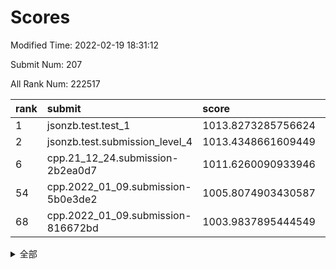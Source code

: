 # Scores

Modified Time: 2022-02-19 18:31:12

Submit Num: 207

All Rank Num: 222517

| rank |               submit               |       score        |       sigma        | pk_num |
| :--- | :--------------------------------- | :----------------- | :----------------- | :----- |
| 1    | jsonzb.test.test_1                 | 1013.8273285756624 | 0.8055836443848754 | 4300   |
| 2    | jsonzb.test.submission_level_4     | 1013.4348661609449 | 0.7974044151616226 | 4298   |
| 6    | cpp.21_12_24.submission-2b2ea0d7   | 1011.6260090933946 | 0.7911013879738693 | 4299   |
| 54   | cpp.2022_01_09.submission-5b0e3de2 | 1005.8074903430587 | 0.7124685528000836 | 4297   |
| 68   | cpp.2022_01_09.submission-816672bd | 1003.9837895444549 | 0.7125272721128366 | 4301   |


<details>
<summary>全部</summary>

| rank |                 submit                 |       score        |       sigma        | pk_num |
| :--- | :------------------------------------- | :----------------- | :----------------- | :----- |
| 1    | jsonzb.test.test_1                     | 1013.8273285756624 | 0.8055836443848754 | 4300   |
| 2    | jsonzb.test.submission_level_4         | 1013.4348661609449 | 0.7974044151616226 | 4298   |
| 3    | gobigger.level_3.submission_level_3_4  | 1012.8241718816877 | 0.7912646777720849 | 4300   |
| 4    | gobigger.level_3.submission_level_3_32 | 1011.7938182999263 | 0.766287140869665  | 4297   |
| 5    | gobigger.level_3.submission_level_3_25 | 1011.6301704647486 | 0.7817534656000461 | 4298   |
| 6    | cpp.21_12_24.submission-2b2ea0d7       | 1011.6260090933946 | 0.7911013879738693 | 4299   |
| 7    | gobigger.level_3.submission_level_3_2  | 1011.5536948444668 | 0.7878230725238063 | 4302   |
| 8    | gobigger.level_3.submission_level_3_1  | 1011.3092817690015 | 0.77008142983225   | 4304   |
| 9    | gobigger.level_3.submission_level_3_44 | 1011.266657041979  | 0.7695162122263924 | 4302   |
| 10   | gobigger.level_3.submission_level_3_48 | 1011.1667291549425 | 0.7745582597110854 | 4297   |
| 11   | gobigger.level_3.submission_level_3_33 | 1011.1033100573109 | 0.7565776052201827 | 4296   |
| 12   | gobigger.level_3.submission_level_3_12 | 1011.0989075469877 | 0.7534042217882907 | 4297   |
| 13   | gobigger.level_3.submission_level_3_23 | 1010.9498554574731 | 0.7569978506136451 | 4301   |
| 14   | gobigger.level_3.submission_level_3_35 | 1010.8031682699914 | 0.7606517425828252 | 4300   |
| 15   | gobigger.level_3.submission_level_3_22 | 1010.7550835447283 | 0.7489044830355565 | 4301   |
| 16   | gobigger.level_3.submission_level_3_11 | 1010.6879686112717 | 0.7431641670618341 | 4299   |
| 17   | gobigger.level_3.submission_level_3_34 | 1010.5832457703524 | 0.756544341091755  | 4302   |
| 18   | gobigger.level_3.submission_level_3_10 | 1010.5736789785234 | 0.7290568919264216 | 4307   |
| 19   | gobigger.level_3.submission_level_3_15 | 1010.4877720783935 | 0.7538782190894374 | 4297   |
| 20   | gobigger.level_3.submission_level_3_38 | 1010.4706488873637 | 0.7478607300380826 | 4296   |
| 21   | gobigger.level_3.submission_level_3_27 | 1010.4315516595636 | 0.7582723543392127 | 4299   |
| 22   | gobigger.level_3.submission_level_3_21 | 1010.4210287762974 | 0.7520121739356312 | 4301   |
| 23   | gobigger.level_3.submission_level_3_37 | 1010.4004631932023 | 0.7456952689461637 | 4300   |
| 24   | gobigger.level_3.submission_level_3_42 | 1010.3772469863321 | 0.7422117308693843 | 4297   |
| 25   | gobigger.level_3.submission_level_3_8  | 1010.2506140736766 | 0.7616556016018855 | 4303   |
| 26   | gobigger.level_3.submission_level_3_40 | 1010.1877246394613 | 0.7694589410039708 | 4301   |
| 27   | gobigger.level_3.submission_level_3_5  | 1010.1841678077493 | 0.7597547789502654 | 4304   |
| 28   | gobigger.level_3.submission_level_3_36 | 1010.1664945906748 | 0.7478229900852331 | 4304   |
| 29   | gobigger.level_3.submission_level_3_19 | 1010.1511690096158 | 0.7806700864996694 | 4301   |
| 30   | gobigger.level_3.submission_level_3_7  | 1010.1153296748304 | 0.771990813651937  | 4298   |
| 31   | gobigger.level_3.submission_level_3_31 | 1010.0772101808756 | 0.7859185857929382 | 4302   |
| 32   | gobigger.level_3.submission_level_3_47 | 1010.0644686441788 | 0.7705005954267087 | 4297   |
| 33   | gobigger.level_3.submission_level_3_0  | 1009.8665040923242 | 0.7578318088832705 | 4299   |
| 34   | gobigger.level_3.submission_level_3_6  | 1009.7916766430069 | 0.7452373160614442 | 4301   |
| 35   | gobigger.level_3.submission_level_3_28 | 1009.7151363845347 | 0.7682572804624757 | 4298   |
| 36   | gobigger.level_3.submission_level_3_39 | 1009.7010921765437 | 0.7616296714947146 | 4301   |
| 37   | gobigger.level_3.submission_level_3_29 | 1009.6750788134987 | 0.7507668764739741 | 4303   |
| 38   | gobigger.level_3.submission_level_3_13 | 1009.6628288979464 | 0.7626333473435074 | 4296   |
| 39   | gobigger.level_3.submission_level_3_9  | 1009.5386790033332 | 0.7563079169532368 | 4300   |
| 40   | gobigger.level_3.submission_level_3_43 | 1009.4002223823019 | 0.7539083276397365 | 4300   |
| 41   | gobigger.level_3.submission_level_3_18 | 1009.2911019221197 | 0.7411435902157455 | 4302   |
| 42   | gobigger.level_3.submission_level_3_16 | 1009.2075205805712 | 0.7549160591048726 | 4294   |
| 43   | gobigger.level_3.submission_level_3_20 | 1009.2031997353746 | 0.7428691394639151 | 4302   |
| 44   | gobigger.level_3.submission_level_3_30 | 1009.1933038572722 | 0.7521759719378593 | 4302   |
| 45   | gobigger.level_3.submission_level_3_45 | 1009.185892249117  | 0.7556981670412394 | 4300   |
| 46   | gobigger.level_3.submission_level_3_46 | 1009.1415219853402 | 0.7467773067483652 | 4304   |
| 47   | gobigger.level_3.submission_level_3_3  | 1009.1101767623801 | 0.769443726632191  | 4299   |
| 48   | gobigger.level_3.submission_level_3_14 | 1008.7640340060628 | 0.7455751292913463 | 4300   |
| 49   | gobigger.level_3.submission_level_3_17 | 1008.5719080682816 | 0.730234336983316  | 4295   |
| 50   | gobigger.level_3.submission_level_3_41 | 1008.4413585308457 | 0.7532523707014661 | 4298   |
| 51   | gobigger.level_3.submission_level_3_24 | 1008.3499778825567 | 0.776586139657256  | 4295   |
| 52   | gobigger.level_3.submission_level_3_49 | 1008.2732631093385 | 0.739579843632088  | 4301   |
| 53   | gobigger.level_3.submission_level_3_26 | 1007.8553681948363 | 0.7416173676133783 | 4302   |
| 54   | cpp.2022_01_09.submission-5b0e3de2     | 1005.8074903430587 | 0.7124685528000836 | 4297   |
| 55   | gobigger.level_1.submission_level_1_29 | 1004.9203158041431 | 0.7162774456013205 | 4297   |
| 56   | gobigger.level_1.submission_level_1_22 | 1004.7134797697391 | 0.7286909489620714 | 4303   |
| 57   | gobigger.level_1.submission_level_1_23 | 1004.4860152328773 | 0.7207873840629271 | 4299   |
| 58   | gobigger.level_1.submission_level_1_15 | 1004.4122321530886 | 0.7224774865641149 | 4299   |
| 59   | gobigger.level_1.submission_level_1_36 | 1004.3079939735927 | 0.7180243197789885 | 4296   |
| 60   | gobigger.level_1.submission_level_1_38 | 1004.2978597695763 | 0.7137330565061012 | 4301   |
| 61   | gobigger.level_1.submission_level_1_7  | 1004.2265346692905 | 0.7179031996506569 | 4304   |
| 62   | gobigger.level_1.submission_level_1_48 | 1004.2112332419712 | 0.7185344067475575 | 4299   |
| 63   | gobigger.level_1.submission_level_1_14 | 1004.1669869880527 | 0.7246103838020973 | 4299   |
| 64   | gobigger.level_1.submission_level_1_44 | 1004.0968993491903 | 0.7269295486005902 | 4298   |
| 65   | gobigger.level_1.submission_level_1_8  | 1004.0480604718318 | 0.7076231324653248 | 4297   |
| 66   | gobigger.level_1.submission_level_1_34 | 1004.0468885838338 | 0.7275247051796536 | 4299   |
| 67   | gobigger.level_1.submission_level_1_21 | 1004.0226705540142 | 0.7127281319182097 | 4301   |
| 68   | cpp.2022_01_09.submission-816672bd     | 1003.9837895444549 | 0.7125272721128366 | 4301   |
| 69   | gobigger.level_1.submission_level_1_33 | 1003.9827529866023 | 0.7024338634571616 | 4298   |
| 70   | gobigger.level_1.submission_level_1_24 | 1003.7683585772912 | 0.7227093762026471 | 4306   |
| 71   | gobigger.level_1.submission_level_1_17 | 1003.7365934099247 | 0.7215525028424492 | 4298   |
| 72   | gobigger.level_1.submission_level_1_39 | 1003.6333718218004 | 0.7089337344191089 | 4298   |
| 73   | gobigger.level_1.submission_level_1_28 | 1003.5910227738101 | 0.7194976037867995 | 4303   |
| 74   | gobigger.level_1.submission_level_1_42 | 1003.5869442332825 | 0.7236277116999991 | 4299   |
| 75   | gobigger.level_1.submission_level_1_13 | 1003.5856436629801 | 0.7120044651448668 | 4302   |
| 76   | gobigger.level_1.submission_level_1_0  | 1003.5462372757025 | 0.7302021229642678 | 4298   |
| 77   | gobigger.level_1.submission_level_1_35 | 1003.5238653925053 | 0.7200548576027327 | 4300   |
| 78   | gobigger.level_1.submission_level_1_40 | 1003.5050648157779 | 0.7240524320213146 | 4305   |
| 79   | gobigger.level_1.submission_level_1_47 | 1003.4797740943724 | 0.719767867338766  | 4303   |
| 80   | gobigger.level_1.submission_level_1_18 | 1003.4024157672789 | 0.7155783628555302 | 4304   |
| 81   | gobigger.level_1.submission_level_1_26 | 1003.302665491295  | 0.7199375369536761 | 4303   |
| 82   | gobigger.level_1.submission_level_1_31 | 1003.2196935684256 | 0.7262157449937306 | 4301   |
| 83   | gobigger.level_1.submission_level_1_25 | 1003.2093215429481 | 0.7189619416230077 | 4303   |
| 84   | gobigger.level_1.submission_level_1_5  | 1003.1780636169357 | 0.7228437859877906 | 4297   |
| 85   | gobigger.level_1.submission_level_1_30 | 1003.0772696377564 | 0.7101757127112164 | 4303   |
| 86   | gobigger.level_1.submission_level_1_6  | 1003.0714987343356 | 0.7181828415438725 | 4301   |
| 87   | gobigger.level_1.submission_level_1_43 | 1003.0480604513502 | 0.7137253666832297 | 4290   |
| 88   | gobigger.level_1.submission_level_1_49 | 1003.0062411259538 | 0.708472235748839  | 4299   |
| 89   | gobigger.level_1.submission_level_1_20 | 1002.9997633958302 | 0.705952052194697  | 4302   |
| 90   | gobigger.level_1.submission_level_1_32 | 1002.8077239258071 | 0.7066749768022584 | 4299   |
| 91   | gobigger.level_1.submission_level_1_45 | 1002.7982026913955 | 0.717529421077171  | 4299   |
| 92   | gobigger.level_1.submission_level_1_9  | 1002.7150585808167 | 0.7194704909102788 | 4303   |
| 93   | gobigger.level_1.submission_level_1_16 | 1002.7040407850438 | 0.7143062165826823 | 4298   |
| 94   | gobigger.level_1.submission_level_1_41 | 1002.660403436164  | 0.7111772834023742 | 4298   |
| 95   | gobigger.level_1.submission_level_1_2  | 1002.5957172009668 | 0.7143830835359266 | 4295   |
| 96   | gobigger.level_1.submission_level_1_3  | 1002.5332567787261 | 0.7083105553942262 | 4304   |
| 97   | gobigger.level_1.submission_level_1_37 | 1002.5105809898951 | 0.7065084542914876 | 4300   |
| 98   | gobigger.level_1.submission_level_1_1  | 1002.3809319657395 | 0.7230386191256188 | 4297   |
| 99   | gobigger.level_1.submission_level_1_27 | 1002.368864691106  | 0.7217532626710109 | 4304   |
| 100  | gobigger.level_1.submission_level_1_46 | 1002.2580757055949 | 0.7115948306070917 | 4296   |
| 101  | gobigger.level_1.submission_level_1_10 | 1002.2082733253926 | 0.7141688587492356 | 4299   |
| 102  | gobigger.level_1.submission_level_1_11 | 1002.1877220915995 | 0.7169923657843544 | 4303   |
| 103  | gobigger.level_1.submission_level_1_19 | 1002.1444070611501 | 0.7122182576287692 | 4300   |
| 104  | gobigger.level_1.submission_level_1_12 | 1002.1056174023089 | 0.7133875752160906 | 4300   |
| 105  | gobigger.level_1.submission_level_1_4  | 1001.3350799246523 | 0.7131933980568262 | 4297   |
| 106  | gobigger.random.submission_random_42   | 997.3153915663783  | 0.7180321542289223 | 4301   |
| 107  | gobigger.random.submission_random_40   | 997.2372579224962  | 0.7096135028880379 | 4302   |
| 108  | gobigger.random.submission_random_23   | 997.1859430947072  | 0.7013429054906045 | 4297   |
| 109  | gobigger.random.submission_random_10   | 997.1348404481837  | 0.70886387905286   | 4294   |
| 110  | gobigger.random.submission_random_36   | 996.8536156733699  | 0.7138840890081292 | 4299   |
| 111  | gobigger.random.submission_random_37   | 996.808820352108   | 0.7200090472731273 | 4301   |
| 112  | gobigger.random.submission_random_44   | 996.8035106251663  | 0.7035860049203163 | 4306   |
| 113  | gobigger.random.submission_random_48   | 996.7932412954247  | 0.7284984428020373 | 4297   |
| 114  | gobigger.random.submission_random_28   | 996.7646648084544  | 0.7124189718701024 | 4302   |
| 115  | gobigger.random.submission_random_21   | 996.7348513187275  | 0.6887555176307503 | 4299   |
| 116  | gobigger.random.submission_random_6    | 996.6865840567784  | 0.7144209387452501 | 4302   |
| 117  | gobigger.random.submission_random_14   | 996.6607725135277  | 0.7052429517546361 | 4293   |
| 118  | gobigger.random.submission_random_34   | 996.6220967558694  | 0.7134155715750189 | 4296   |
| 119  | gobigger.random.submission_random_47   | 996.5893563800304  | 0.7062570382482407 | 4295   |
| 120  | gobigger.random.submission_random_17   | 996.5477543043776  | 0.6965362244311294 | 4297   |
| 121  | gobigger.random.submission_random_5    | 996.4554748027062  | 0.7166015230830607 | 4299   |
| 122  | gobigger.random.submission_random_41   | 996.4465157189028  | 0.713481842571877  | 4297   |
| 123  | gobigger.random.submission_random_3    | 996.4057381439093  | 0.7119455375669339 | 4299   |
| 124  | gobigger.random.submission_random_4    | 996.1741504179823  | 0.7238903031967688 | 4294   |
| 125  | gobigger.random.submission_random_12   | 996.1415164095796  | 0.7079105798320531 | 4300   |
| 126  | gobigger.random.submission_random_38   | 996.1262998579523  | 0.7015541499184289 | 4299   |
| 127  | gobigger.random.submission_random_49   | 996.0368090833165  | 0.712377807945537  | 4304   |
| 128  | gobigger.random.submission_random_35   | 996.0219180448618  | 0.7076210678051759 | 4305   |
| 129  | gobigger.random.submission_random_2    | 996.0093780583218  | 0.7182797109349721 | 4300   |
| 130  | gobigger.random.submission_random_25   | 995.964366869113   | 0.7109144015382485 | 4302   |
| 131  | gobigger.random.submission_random_24   | 995.9156728095976  | 0.7175698517281445 | 4302   |
| 132  | gobigger.random.submission_random_13   | 995.8680233630043  | 0.7196902477574552 | 4302   |
| 133  | gobigger.random.submission_random_46   | 995.8427495565642  | 0.711924541840252  | 4303   |
| 134  | gobigger.random.submission_random_7    | 995.6977526183263  | 0.7198630249795561 | 4300   |
| 135  | gobigger.random.submission_random_16   | 995.6713123286032  | 0.7320616298465775 | 4299   |
| 136  | gobigger.random.submission_random_33   | 995.640321187446   | 0.7173576576269599 | 4300   |
| 137  | gobigger.random.submission_random_31   | 995.638552796223   | 0.6991987940596036 | 4300   |
| 138  | gobigger.random.submission_random_15   | 995.5918641140345  | 0.7084041757083543 | 4296   |
| 139  | gobigger.random.submission_random_19   | 995.5756346943466  | 0.7168223031318762 | 4305   |
| 140  | gobigger.random.submission_random_27   | 995.5421869142211  | 0.7150013074909589 | 4304   |
| 141  | gobigger.random.submission_random_20   | 995.449337292384   | 0.739049971465951  | 4297   |
| 142  | gobigger.random.submission_random_22   | 995.3981083633972  | 0.7049940120957192 | 4300   |
| 143  | gobigger.random.submission_random_43   | 995.3748590666399  | 0.7156650489220799 | 4297   |
| 144  | gobigger.random.submission_random_8    | 995.3177990841315  | 0.7188113232614983 | 4301   |
| 145  | gobigger.random.submission_random_30   | 995.3059248611363  | 0.7170256067705915 | 4302   |
| 146  | gobigger.random.submission_random_9    | 995.2148377129794  | 0.7148982834332066 | 4297   |
| 147  | gobigger.random.submission_random_45   | 995.031882948639   | 0.7223913778080311 | 4305   |
| 148  | gobigger.random.submission_random_11   | 995.0149695213564  | 0.7215007052951706 | 4302   |
| 149  | gobigger.random.submission_random_18   | 995.0137190260808  | 0.7036724702976597 | 4302   |
| 150  | gobigger.random.submission_random_0    | 994.9943765848691  | 0.7119486171345657 | 4296   |
| 151  | gobigger.random.submission_random_39   | 994.9655373958616  | 0.7244585727802765 | 4299   |
| 152  | gobigger.random.submission_random_29   | 994.4936444732609  | 0.7143769625225823 | 4298   |
| 153  | gobigger.random.submission_random_1    | 994.3732024805072  | 0.7236863679179851 | 4298   |
| 154  | gobigger.random.submission_random_32   | 994.3582373375218  | 0.71478515797905   | 4300   |
| 155  | gobigger.level_2.submission_level_2_17 | 993.9335999309085  | 0.7272487542067247 | 4302   |
| 156  | gobigger.random.submission_random_26   | 993.6541389295543  | 0.7346879806989011 | 4301   |
| 157  | gobigger.level_2.submission_level_2_40 | 993.5976313329551  | 0.7314807315481882 | 4301   |
| 158  | gobigger.level_2.submission_level_2_27 | 993.3230157074831  | 0.7194612115752429 | 4302   |
| 159  | gobigger.level_2.submission_level_2_10 | 993.213420520957   | 0.7429395480136747 | 4303   |
| 160  | gobigger.level_2.submission_level_2_37 | 993.1710785641634  | 0.7506223608191926 | 4300   |
| 161  | gobigger.level_2.submission_level_2_11 | 993.1321186086857  | 0.7254288997185318 | 4301   |
| 162  | gobigger.level_2.submission_level_2_30 | 993.1319792508234  | 0.7389818496357531 | 4300   |
| 163  | gobigger.level_2.submission_level_2_8  | 993.0143619184194  | 0.7414148653446394 | 4303   |
| 164  | gobigger.level_2.submission_level_2_6  | 992.9405044365183  | 0.7377667641672623 | 4298   |
| 165  | gobigger.level_2.submission_level_2_24 | 992.932201747667   | 0.7436127234046217 | 4304   |
| 166  | gobigger.level_2.submission_level_2_13 | 992.8859957543962  | 0.7239495525124996 | 4294   |
| 167  | gobigger.level_2.submission_level_2_7  | 992.8509266605355  | 0.7624998196263435 | 4301   |
| 168  | gobigger.level_2.submission_level_2_9  | 992.7387280082249  | 0.7407404337640222 | 4300   |
| 169  | gobigger.level_2.submission_level_2_28 | 992.6589448696841  | 0.7378732085101939 | 4299   |
| 170  | gobigger.level_2.submission_level_2_38 | 992.5021064969841  | 0.747563382665019  | 4298   |
| 171  | gobigger.level_2.submission_level_2_16 | 992.3143247396977  | 0.7483006967452943 | 4298   |
| 172  | gobigger.level_2.submission_level_2_39 | 992.2453672003808  | 0.7439017299795806 | 4295   |
| 173  | gobigger.level_2.submission_level_2_49 | 992.2134113609247  | 0.7247154329472011 | 4299   |
| 174  | gobigger.level_2.submission_level_2_2  | 992.2075511724845  | 0.749680123141898  | 4303   |
| 175  | gobigger.level_2.submission_level_2_20 | 992.1976093270742  | 0.7560708847064892 | 4301   |
| 176  | gobigger.level_2.submission_level_2_22 | 992.0837096169837  | 0.7860861110663075 | 4303   |
| 177  | gobigger.level_2.submission_level_2_47 | 992.0136159683085  | 0.7570995443872831 | 4304   |
| 178  | gobigger.level_2.submission_level_2_41 | 991.9970787537519  | 0.7360355134594293 | 4305   |
| 179  | gobigger.level_2.submission_level_2_26 | 991.9756319110135  | 0.7654079874996077 | 4298   |
| 180  | gobigger.level_2.submission_level_2_34 | 991.9733231844615  | 0.7429189892376405 | 4304   |
| 181  | gobigger.level_2.submission_level_2_31 | 991.9628281044421  | 0.7324621027923687 | 4294   |
| 182  | gobigger.level_2.submission_level_2_25 | 991.888394975638   | 0.7321233550718373 | 4301   |
| 183  | gobigger.level_2.submission_level_2_35 | 991.8328170255969  | 0.7673092196813684 | 4298   |
| 184  | gobigger.level_2.submission_level_2_33 | 991.7943401839724  | 0.7497186991123098 | 4298   |
| 185  | gobigger.level_2.submission_level_2_29 | 991.75241560614    | 0.7463649483764647 | 4307   |
| 186  | gobigger.level_2.submission_level_2_43 | 991.7510453536274  | 0.7474828276261103 | 4298   |
| 187  | gobigger.level_2.submission_level_2_0  | 991.7467605900503  | 0.7488359455032034 | 4297   |
| 188  | gobigger.level_2.submission_level_2_15 | 991.5787508328112  | 0.7573123206253682 | 4303   |
| 189  | gobigger.level_2.submission_level_2_21 | 991.551710154139   | 0.7407924586402447 | 4301   |
| 190  | gobigger.level_2.submission_level_2_23 | 991.4973565636877  | 0.7336494910845819 | 4300   |
| 191  | gobigger.level_2.submission_level_2_4  | 991.4038791243663  | 0.740835544764548  | 4298   |
| 192  | gobigger.level_2.submission_level_2_46 | 991.331241825266   | 0.762887307458943  | 4302   |
| 193  | gobigger.level_2.submission_level_2_36 | 991.2189283166957  | 0.7626753935519076 | 4298   |
| 194  | gobigger.level_2.submission_level_2_12 | 991.1537199926187  | 0.7536353868890677 | 4299   |
| 195  | gobigger.level_2.submission_level_2_48 | 991.0788425449824  | 0.7681566387866343 | 4297   |
| 196  | gobigger.level_2.submission_level_2_5  | 991.0229710484175  | 0.7564063299967709 | 4304   |
| 197  | gobigger.level_2.submission_level_2_32 | 990.9252165196258  | 0.751869095379077  | 4300   |
| 198  | gobigger.level_2.submission_level_2_19 | 990.9159173604465  | 0.7545950483545821 | 4299   |
| 199  | gobigger.level_2.submission_level_2_3  | 990.908933265645   | 0.771229340385286  | 4301   |
| 200  | gobigger.level_2.submission_level_2_1  | 990.837631942013   | 0.7366623098070678 | 4295   |
| 201  | gobigger.level_2.submission_level_2_42 | 990.7871356748085  | 0.7447808071378382 | 4293   |
| 202  | gobigger.level_2.submission_level_2_44 | 990.6824537138559  | 0.763122024262279  | 4298   |
| 203  | gobigger.level_2.submission_level_2_18 | 990.5950818829118  | 0.7604624047641397 | 4304   |
| 204  | gobigger.level_2.submission_level_2_45 | 990.3968830032126  | 0.7730244734368327 | 4297   |
| 205  | gobigger.level_2.submission_level_2_14 | 989.9102424378274  | 0.7677919565498473 | 4301   |
| 206  | gobigger.none.submission_none_1        | 978.5583747797787  | 1.2227781683392116 | 4299   |
| 207  | gobigger.none.submission_none_0        | 977.0271233891309  | 1.350181829840807  | 4300   |

</details>